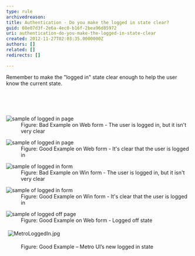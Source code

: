 ```yaml
---
type: rule
archivedreason: 
title: Authentication - Do you make the logged in state clear?
guid: 08e07d3f-2e6a-4ec0-b16f-2bea96d85972
uri: authentication-do-you-make-the-logged-in-state-clear
created: 2012-11-27T02:03:35.0000000Z
authors: []
related: []
redirects: []

---
```



<p>Remember to make the &quot;logged in&quot; state clear enough to help the user know the current state.</p>
<br><excerpt class='endintro'></excerpt><br>
​ 
<dl class="badImage"><dt> 
      <img alt="sample of logged in page" src="http&#58;//www.ssw.com.au/ssw/Standards/Rules/Images/weblogin_bad.gif" /> 
   </dt><dd>Figure&#58; Bad Example on Web form - The user is logged in, but it isn't very clear</dd></dl><dl class="goodImage"><dt> 
      <img alt="sample of logged in page" src="http&#58;//www.ssw.com.au/ssw/Standards/Rules/Images/weblogin_good.gif" /> 
   </dt><dd>Figure&#58; Good Example on Web form - It's clear that the user is logged in</dd></dl><dl class="badImage"><dt> 
      <img alt="sample of logged in form" src="http&#58;//www.ssw.com.au/ssw/Standards/Rules/Images/winlogin_bad.gif" /> 
   </dt><dd>Figure&#58; Bad Example on Win form - The user is logged in, but it isn't very clear</dd></dl><dl class="goodImage"><dt> 
      <img alt="sample of logged in form" src="http&#58;//www.ssw.com.au/ssw/Standards/Rules/Images/BetterInterface_sqlAuditorLogin.jpg" /> 
   </dt><dd>Figure&#58; Good Example on Win form - It's clear that the user is logged in</dd></dl><dl class="goodImage"><dt> 
      <img alt="sample of logged off page" src="http&#58;//www.ssw.com.au/ssw/Standards/Rules/Images/weblogoff.gif" /> 
   </dt><dd>Figure&#58; Good Example on Web form - Logged off state</dd></dl><dl class="ssw15-rteElement-ImageArea">
   <img src="/PublishingImages/MetroLoggedIn.jpg" alt="MetroLoggedIn.jpg" style="margin&#58;5px;" />
</dl><dd class="ssw15-rteElement-FigureGood">Figure&#58; Good Example – Metro UI’s new logged in state 
   <br></dd>


